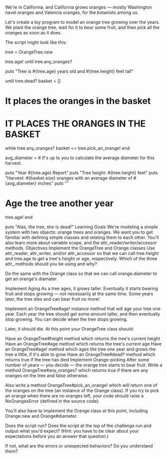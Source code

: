We're in California, and California grows oranges — mostly Washington navel oranges and Valencia oranges, for the botanists among us.

Let's create a toy program to model an orange tree growing over the years. We plant the orange tree, wait for it to bear some fruit, and then pick all the oranges as soon as it does.

The script might look like this:

tree = OrangeTree.new

tree.age! until tree.any_oranges?

puts "Tree is #{tree.age} years old and #{tree.height} feet tall"

until tree.dead?
basket = []

# It places the oranges in the basket
# IT PLACES THE ORANGES IN THE BASKET
while tree.any_oranges?
  basket << tree.pick_an_orange!
end

avg_diameter = # It's up to you to calculate the average diameter for this harvest.

puts "Year #{tree.age} Report"
puts "Tree height: #{tree.height} feet"
puts "Harvest:     #{basket.size} oranges with an average diameter of #{avg_diameter} inches"
puts ""

# Age the tree another year
tree.age!
end

puts "Alas, the tree, she is dead!"
Learning Goals
We're modeling a simple system with two objects: orange trees and oranges. We want you to get familiar with defining simple classes and relating them to each other. You'll also learn more about variable scope, and the attr_reader/writer/accessor methods.
Objectives
Implement the OrangeTree and Orange classes
Use attr_reader, attr_writer, and/or attr_accessor so that we can call tree.height and tree.age to get a tree's height or age, respectively. Which of the three attr_ methods should you be using and why?

Do the same with the Orange class so that we can call orange.diameter to get an orange's diamater.

Implement Aging
As a tree ages, it grows taller. Eventually it starts bearing fruit and stops growing — not necessarily at the same time. Some years later, the tree dies and can bear fruit no more!

Implement an OrangeTree#age! instance method that will age your tree one year. Each year the tree should get some amount taller, and then eventually stop growing. You can decide when the tree stops growing.

Later, it should die. At this point your OrangeTree class should:

Have an OrangeTree#height method which returns the tree's current height
Have an OrangeTree#age method which returns the tree's current age
Have an OrangeTree#age! method which ages the tree one year and grows the tree a little, if it's able to grow
Have an OrangeTree#dead? method which returns true if the tree has died
Implement Orange-picking
After some number of years — you decide — the orange tree starts to bear fruit. Write a method OrangeTree#any_oranges? which returns true if there are any oranges on the tree and false otherwise.

Also write a method OrangeTree#pick_an_orange! which will return one of the oranges on the tree (an instance of the Orange class). If you try to pick an orange when there are no oranges left, your code should raise a NoOrangesError (defined in the source code).

You'll also have to implement the Orange class at this point, including Orange.new and Orange#diameter.

Does the script run?
Does the script at the top of the challenge run and output what you'd expect? (Hint: you have to be clear about your expectations before you an answer that question.)

If not, what are the errors or unexpected behaviors? Do you understand them?